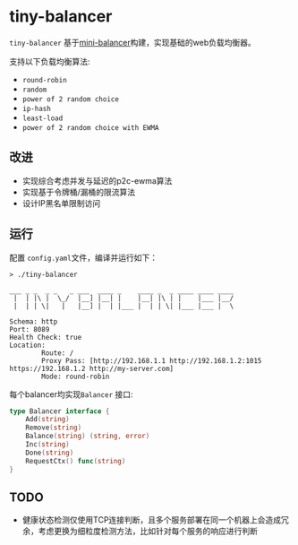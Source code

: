 # tiny-balancer

`tiny-balancer` 基于[mini-balancer](https://github.com/wanzo-mini/mini-balancer.git)构建，实现基础的web负载均衡器。

支持以下负载均衡算法: 
* `round-robin`
* `random`
* `power of 2 random choice`
* `ip-hash`
* `least-load`
* `power of 2 random choice with EWMA`

## 改进
- 实现综合考虑并发与延迟的p2c-ewma算法
- 实现基于令牌桶/漏桶的限流算法
- 设计IP黑名单限制访问

## 运行
配置 `config.yaml`文件，编译并运行如下： 
```shell
> ./tiny-balancer

___ _ _  _ _   _ ___  ____ _    ____ _  _ ____ ____ ____ 
 |  | |\ |  \_/  |__] |__| |    |__| |\ | |    |___ |__/ 
 |  | | \|   |   |__] |  | |___ |  | | \| |___ |___ |  \                                        

Schema: http
Port: 8089
Health Check: true
Location:
        Route: /
        Proxy Pass: [http://192.168.1.1 http://192.168.1.2:1015 https://192.168.1.2 http://my-server.com]
        Mode: round-robin

```


每个balancer均实现`Balancer` 接口:
```go
type Balancer interface {
	Add(string)
	Remove(string)
	Balance(string) (string, error)
	Inc(string)
	Done(string)
	RequestCtx() func(string) 
}
```

## TODO
- 健康状态检测仅使用TCP连接判断，且多个服务部署在同一个机器上会造成冗余，考虑更换为细粒度检测方法，比如针对每个服务的响应进行判断